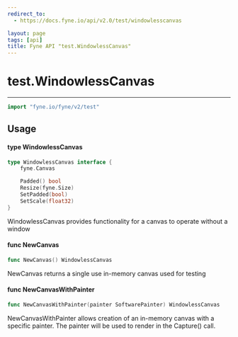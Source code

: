 ```yaml
---
redirect_to:
  - https://docs.fyne.io/api/v2.0/test/windowlesscanvas

layout: page
tags: [api]
title: Fyne API "test.WindowlessCanvas"
---
```



# test.WindowlessCanvas
---
```go
import "fyne.io/fyne/v2/test"
```

## Usage

#### type WindowlessCanvas

```go
type WindowlessCanvas interface {
	fyne.Canvas

	Padded() bool
	Resize(fyne.Size)
	SetPadded(bool)
	SetScale(float32)
}
```

WindowlessCanvas provides functionality for a canvas to operate without a window

#### func  NewCanvas

```go
func NewCanvas() WindowlessCanvas
```
NewCanvas returns a single use in-memory canvas used for testing

#### func  NewCanvasWithPainter

```go
func NewCanvasWithPainter(painter SoftwarePainter) WindowlessCanvas
```
NewCanvasWithPainter allows creation of an in-memory canvas with a specific painter. The painter will be used to render in the Capture() call.

